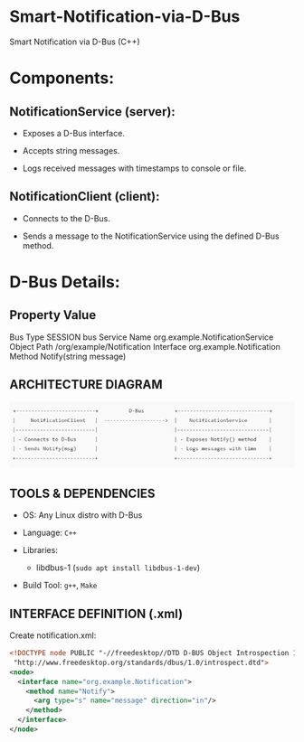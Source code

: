 # Smart-Notification-via-D-Bus
Smart Notification via D-Bus (C++)

# Components:
## NotificationService (server):

- Exposes a D-Bus interface.

- Accepts string messages.

- Logs received messages with timestamps to console or file.

## NotificationClient (client):

- Connects to the D-Bus.

- Sends a message to the NotificationService using the defined D-Bus method.

# D-Bus Details:

Property	Value
--------------------------------------------
Bus Type	SESSION bus
Service Name	org.example.NotificationService
Object Path	/org/example/Notification
Interface	org.example.Notification
Method	Notify(string message)

## ARCHITECTURE DIAGRAM

![alt text](image.png)

## TOOLS & DEPENDENCIES
- OS: Any Linux distro with D-Bus

- Language: `C++`

- Libraries:
    - libdbus-1 (`sudo apt install libdbus-1-dev`)

- Build Tool: `g++`, `Make`

## INTERFACE DEFINITION (.xml)
Create notification.xml:

```xml
<!DOCTYPE node PUBLIC "-//freedesktop//DTD D-BUS Object Introspection 1.0//EN"
 "http://www.freedesktop.org/standards/dbus/1.0/introspect.dtd">
<node>
  <interface name="org.example.Notification">
    <method name="Notify">
      <arg type="s" name="message" direction="in"/>
    </method>
  </interface>
</node>
```
